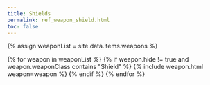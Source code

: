 ```yaml
---
title: Shields
permalink: ref_weapon_shield.html
toc: false
---
```


{% assign weaponList = site.data.items.weapons %}

{% for weapon in weaponList %}
{% if weapon.hide != true and weapon.weaponClass contains "Shield" %}
{% include weapon.html weapon=weapon %}
{% endif %}
{% endfor %}